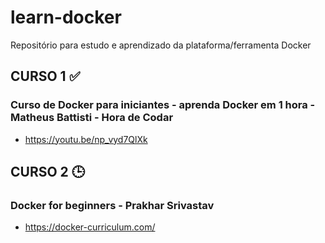 # learn-docker

Repositório para estudo e aprendizado da plataforma/ferramenta Docker

## CURSO 1 ✅

### Curso de Docker para iniciantes - aprenda Docker em 1 hora - Matheus Battisti - Hora de Codar

- https://youtu.be/np_vyd7QlXk

## CURSO 2 🕒

### Docker for beginners - Prakhar Srivastav

- https://docker-curriculum.com/
